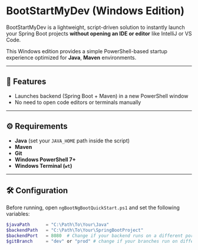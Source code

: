 # BootStartMyDev (Windows Edition)

BootStartMyDev is a lightweight, script-driven solution to instantly launch your Spring Boot projects **without opening an IDE or editor** like IntelliJ or VS Code.

This Windows edition provides a simple PowerShell-based startup experience optimized for **Java**, **Maven** environments.

---

## 🚀 Features

- Launches backend (Spring Boot + Maven) in a new PowerShell window
- No need to open code editors or terminals manually

---

## ⚙️ Requirements

- **Java** (set your `JAVA_HOME` path inside the script)
- **Maven**
- **Git**
- **Windows PowerShell 7+**
- **Windows Terminal (`wt`)**

---

## 🛠️ Configuration

Before running, open `ngBootNgBootQuickStart.ps1` and set the following variables:

```powershell
$javaPath      = "C:\Path\To\Your\Java" 
$backendPath   = "C:\Path\To\Your\SpringBootProject"
$backendPort   = 8080  # Change if your backend runs on a different port
$gitBranch     = "dev" or "prod" # change if your branches run on different branch
